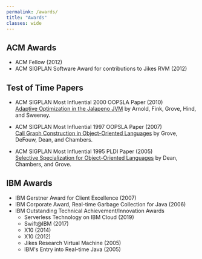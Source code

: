 ```yaml
---
permalink: /awards/
title: "Awards"
classes: wide
---
```

  
## ACM Awards

+ ACM Fellow (2012)
+ ACM SIGPLAN Software Award for contributions to Jikes RVM (2012)

## Test of Time Papers
+ ACM SIGPLAN Most Influential 2000 OOPSLA Paper (2010)  
[Adaptive Optimization in the Jalapeno JVM](http://doi.acm.org/10.1145/353171.353175) by Arnold, Fink, Grove, Hind, and Sweeney.

+ ACM SIGPLAN Most Influential 1997 OOPSLA Paper (2007)  
[Call Graph Construction in Object-Oriented Languages](http://doi.acm.org/10.1145/263698.264352) by Grove, DeFouw, Dean, and Chambers.

+ ACM SIGPLAN Most Influential 1995 PLDI Paper (2005)  
[Selective Specialization for Object-Oriented Languages](http://doi.acm.org/10.1145/207110.207119) by Dean, Chambers, and Grove.

## IBM Awards
+ IBM Gerstner Award for Client Excellence (2007)
+ IBM Corporate Award, Real-time Garbage Collection for Java (2006)
+ IBM Outstanding Technical Achievement/Innovation Awards
   + Serverless Technology on IBM Cloud (2019)
   + Swift@IBM (2017)
   + X10 (2014)
   + X10 (2012)
   + Jikes Research Virtual Machine (2005)
   + IBM's Entry into Real-time Java (2005)

